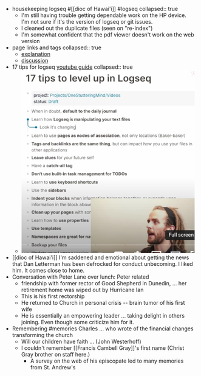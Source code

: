 - housekeeping logseq #[[dioc of Hawai'i]] #logseq
  collapsed:: true
	- I'm still having trouble getting dependable work on the HP device. I'm not sure if it's the version of logseq or git issues.
	- I cleaned out the duplicate files (seen on "re-index")
	- I'm somewhat confident that the pdf viewer doesn't work on the web version
- page links and tags
  collapsed:: true
	- [explanation](https://discuss.logseq.com/t/the-difference-between-page-links-tags-and-properties/8393)
	- [discussion](https://discuss.logseq.com/t/the-difference-between-page-links-tags-and-properties/8393/2)
- 17 tips for logseq [youtube guide](https://youtu.be/Fnxq3iITAJk)
  collapsed:: true
	- ![17-logseq-tips.png](../assets/17-logseq-tips_1666883289047_0.png)
- [[dioc of Hawai'i]] I'm saddened and emotional about getting the news that Dan Letterman has been defrocked for conduct unbecoming. I liked him. It comes close to home.
- Conversation with Peter Lane over lunch: 
  Peter related
	- friendship with former rector of Good Shepherd in Dunedin, ... her retirement home was wiped out by Hurricane Ian
	- This is his first rectorship
	- He returned to Church in personal crisis -- brain tumor of his first wife
	- He is essentially an empowering leader ... taking delight in others joining. Even though some criticize him for it.
- Remembering #memories
  Charles ... who wrote of the financial changes transforming the church
	- Will our children have faith ... (John Westerhoff)
	- I couldn't remember [[Francis Cambell Gray]]'s first name (Christ Gray brother on staff here.)
		- A survey on the web of his episcopate led to many memories from St. Andrew's